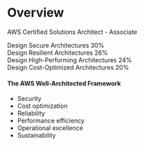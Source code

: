 # Overview

AWS Certified Solutions Architect - Associate

Design Secure Architectures 30%  
Design Resilient Architectures 26%  
Design High-Performing Architectures 24%  
Design Cost-Optimized Architectures 20%  

#### The AWS Well-Architected Framework
- Security
- Cost optimization
- Reliability
- Performance efficiency
- Operational excellence
- Sustainability

